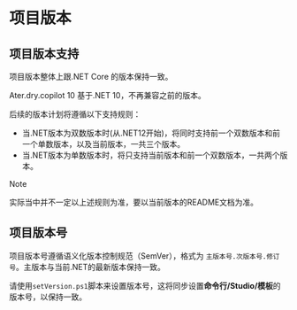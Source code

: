 # 项目版本


## 项目版本支持

项目版本整体上跟.NET Core 的版本保持一致。

Ater.dry.copilot 10 基于.NET 10，不再兼容之前的版本。

后续的版本计划将遵循以下支持规则：

- 当.NET版本为双数版本时(从.NET12开始)，将同时支持前一个双数版本和前一个单数版本，以及当前版本，一共三个版本。
- 当.NET版本为单数版本时，将只支持当前版本和前一个双数版本，一共两个版本。

> [!NOTE]
> 实际当中并不一定以上述规则为准，要以当前版本的README文档为准。


## 项目版本号

项目版本号遵循语义化版本控制规范（SemVer），格式为 `主版本号.次版本号.修订号`。主版本与当前.NET的最新版本保持一致。

请使用`setVersion.ps1`脚本来设置版本号，这将同步设置**命令行/Studio/模板**的版本号，以保持一致。